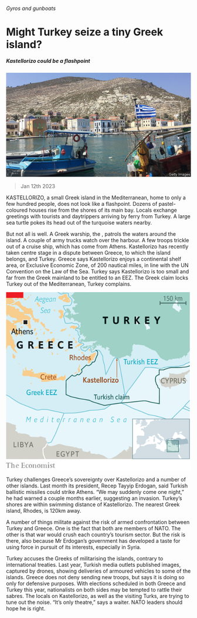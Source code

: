 ###### Gyros and gunboats

# Might Turkey seize a tiny Greek island? 

##### Kastellorizo could be a flashpoint 

![image](images/20230114_EUP503.jpg) 

> Jan 12th 2023 

KASTELLORIZO, a small Greek island in the Mediterranean, home to only a few hundred people, does not look like a flashpoint. Dozens of pastel-coloured houses rise from the shores of its main bay. Locals exchange greetings with tourists and daytrippers arriving by ferry from Turkey. A large sea turtle pokes its head out of the turquoise waters nearby.

But not all is well. A Greek warship, the , patrols the waters around the island. A couple of army trucks watch over the harbour. A few troops trickle out of a cruise ship, which has come from Athens. Kastellorizo has recently taken centre stage in a dispute between Greece, to which the island belongs, and Turkey. Greece says Kastellorizo enjoys a continental shelf area, or Exclusive Economic Zone, of 200 nautical miles, in line with the UN Convention on the Law of the Sea. Turkey says Kastellorizo is too small and far from the Greek mainland to be entitled to an EEZ. The Greek claim locks Turkey out of the Mediterranean, Turkey complains. 

![image](images/20230114_EUM996.png) 


Turkey challenges Greece’s sovereignty over Kastellorizo and a number of other islands. Last month its president, Recep Tayyip Erdogan, said Turkish ballistic missiles could strike Athens. “We may suddenly come one night,” he had warned a couple months earlier, suggesting an invasion. Turkey’s shores are within swimming distance of Kastellorizo. The nearest Greek island, Rhodes, is 120km away. 

A number of things militate against the risk of armed confrontation between Turkey and Greece. One is the fact that both are members of NATO. The other is that war would crush each country’s tourism sector. But the risk is there, also because Mr Erdogan’s government has developed a taste for using force in pursuit of its interests, especially in Syria. 

Turkey accuses the Greeks of militarising the islands, contrary to international treaties. Last year, Turkish media outlets published images, captured by drones, showing deliveries of armoured vehicles to some of the islands. Greece does not deny sending new troops, but says it is doing so only for defensive purposes. With elections scheduled in both Greece and Turkey this year, nationalists on both sides may be tempted to rattle their sabres. The locals on Kastellorizo, as well as the visiting Turks, are trying to tune out the noise. “It’s only theatre,” says a waiter. NATO leaders should hope he is right. 

